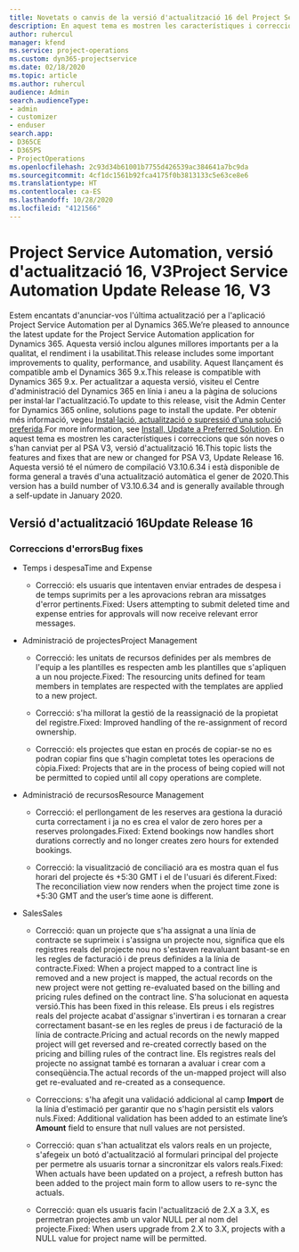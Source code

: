 ```yaml
---
title: Novetats o canvis de la versió d'actualització 16 del Project Service Automation, V3
description: En aquest tema es mostren les característiques i correccions disponibles al Project Service Automation V3, versió d'actualització 16.
author: ruhercul
manager: kfend
ms.service: project-operations
ms.custom: dyn365-projectservice
ms.date: 02/18/2020
ms.topic: article
ms.author: ruhercul
audience: Admin
search.audienceType:
- admin
- customizer
- enduser
search.app:
- D365CE
- D365PS
- ProjectOperations
ms.openlocfilehash: 2c93d34b61001b7755d426539ac384641a7bc9da
ms.sourcegitcommit: 4cf1dc1561b92fca4175f0b3813133c5e63ce8e6
ms.translationtype: HT
ms.contentlocale: ca-ES
ms.lasthandoff: 10/28/2020
ms.locfileid: "4121566"
---
```

# <a name="project-service-automation-update-release-16-v3"></a><span data-ttu-id="0ed49-103">Project Service Automation, versió d'actualització 16, V3</span><span class="sxs-lookup"><span data-stu-id="0ed49-103">Project Service Automation Update Release 16, V3</span></span>

<span data-ttu-id="0ed49-104">Estem encantats d'anunciar-vos l'última actualització per a l'aplicació Project Service Automation per al Dynamics 365.</span><span class="sxs-lookup"><span data-stu-id="0ed49-104">We’re pleased to announce the latest update for the Project Service Automation application for Dynamics 365.</span></span> <span data-ttu-id="0ed49-105">Aquesta versió inclou algunes millores importants per a la qualitat, el rendiment i la usabilitat.</span><span class="sxs-lookup"><span data-stu-id="0ed49-105">This release includes some important improvements to quality, performance, and usability.</span></span>  <span data-ttu-id="0ed49-106">Aquest llançament és compatible amb el Dynamics 365 9.x.</span><span class="sxs-lookup"><span data-stu-id="0ed49-106">This release is compatible with Dynamics 365 9.x.</span></span> <span data-ttu-id="0ed49-107">Per actualitzar a aquesta versió, visiteu el Centre d'administració del Dynamics 365 en línia i aneu a la pàgina de solucions per instal·lar l'actualització.</span><span class="sxs-lookup"><span data-stu-id="0ed49-107">To update to this release, visit the Admin Center for Dynamics 365 online, solutions page to install the update.</span></span> <span data-ttu-id="0ed49-108">Per obtenir més informació, vegeu [Instal·lació, actualització o supressió d'una solució preferida](https://docs.microsoft.com/dynamics365/project-service/upgrade-psa-home-page).</span><span class="sxs-lookup"><span data-stu-id="0ed49-108">For more information, see [Install, Update a Preferred Solution](https://docs.microsoft.com/dynamics365/project-service/upgrade-psa-home-page).</span></span>
<span data-ttu-id="0ed49-109">En aquest tema es mostren les característiques i correccions que són noves o s'han canviat per al PSA V3, versió d'actualització 16.</span><span class="sxs-lookup"><span data-stu-id="0ed49-109">This topic lists the features and fixes that are new or changed for PSA V3, Update Release 16.</span></span> <span data-ttu-id="0ed49-110">Aquesta versió té el número de compilació V3.10.6.34 i està disponible de forma general a través d'una actualització automàtica el gener de 2020.</span><span class="sxs-lookup"><span data-stu-id="0ed49-110">This version has a build number of V3.10.6.34 and is generally available through a self-update in January 2020.</span></span>


## <a name="update-release-16"></a><span data-ttu-id="0ed49-111">Versió d'actualització 16</span><span class="sxs-lookup"><span data-stu-id="0ed49-111">Update Release 16</span></span>

### <a name="bug-fixes"></a><span data-ttu-id="0ed49-112">Correccions d'errors</span><span class="sxs-lookup"><span data-stu-id="0ed49-112">Bug fixes</span></span>

-   <span data-ttu-id="0ed49-113">Temps i despesa</span><span class="sxs-lookup"><span data-stu-id="0ed49-113">Time and Expense</span></span>

    -   <span data-ttu-id="0ed49-114">Correcció: els usuaris que intentaven enviar entrades de despesa i de temps suprimits per a les aprovacions rebran ara missatges d'error pertinents.</span><span class="sxs-lookup"><span data-stu-id="0ed49-114">Fixed: Users attempting to submit deleted time and expense entries for approvals will now receive relevant error messages.</span></span>

-   <span data-ttu-id="0ed49-115">Administració de projectes</span><span class="sxs-lookup"><span data-stu-id="0ed49-115">Project Management</span></span>

    -   <span data-ttu-id="0ed49-116">Correcció: les unitats de recursos definides per als membres de l'equip a les plantilles es respecten amb les plantilles que s'apliquen a un nou projecte.</span><span class="sxs-lookup"><span data-stu-id="0ed49-116">Fixed: The resourcing units defined for team members in templates are respected with the templates are applied to a new project.</span></span>

    -   <span data-ttu-id="0ed49-117">Correcció: s'ha millorat la gestió de la reassignació de la propietat del registre.</span><span class="sxs-lookup"><span data-stu-id="0ed49-117">Fixed: Improved handling of the re-assignment of record ownership.</span></span>

    -   <span data-ttu-id="0ed49-118">Correcció: els projectes que estan en procés de copiar-se no es podran copiar fins que s'hagin completat totes les operacions de còpia.</span><span class="sxs-lookup"><span data-stu-id="0ed49-118">Fixed: Projects that are in the process of being copied will not be permitted to copied until all copy operations are complete.</span></span>

-   <span data-ttu-id="0ed49-119">Administració de recursos</span><span class="sxs-lookup"><span data-stu-id="0ed49-119">Resource Management</span></span>

    -   <span data-ttu-id="0ed49-120">Correcció: el perllongament de les reserves ara gestiona la duració curta correctament i ja no es crea el valor de zero hores per a reserves prolongades.</span><span class="sxs-lookup"><span data-stu-id="0ed49-120">Fixed: Extend bookings now handles short durations correctly and no longer creates zero hours for extended bookings.</span></span>

    -   <span data-ttu-id="0ed49-121">Correcció: la visualització de conciliació ara es mostra quan el fus horari del projecte és +5:30 GMT i el de l'usuari és diferent.</span><span class="sxs-lookup"><span data-stu-id="0ed49-121">Fixed: The reconciliation view now renders when the project time zone is +5:30 GMT and the user’s time aone is different.</span></span>

-   <span data-ttu-id="0ed49-122">Sales</span><span class="sxs-lookup"><span data-stu-id="0ed49-122">Sales</span></span>

    -   <span data-ttu-id="0ed49-123">Correcció: quan un projecte que s'ha assignat a una línia de contracte se suprimeix i s'assigna un projecte nou, significa que els registres reals del projecte nou no s'estaven reavaluant basant-se en les regles de facturació i de preus definides a la línia de contracte.</span><span class="sxs-lookup"><span data-stu-id="0ed49-123">Fixed: When a project mapped to a contract line is removed and a new project is mapped, the actual records on the new project were not getting re-evaluated based on the billing and pricing rules defined on the contract line.</span></span> <span data-ttu-id="0ed49-124">S'ha solucionat en aquesta versió.</span><span class="sxs-lookup"><span data-stu-id="0ed49-124">This has been fixed in this release.</span></span> <span data-ttu-id="0ed49-125">Els preus i els registres reals del projecte acabat d'assignar s'invertiran i es tornaran a crear correctament basant-se en les regles de preus i de facturació de la línia de contracte.</span><span class="sxs-lookup"><span data-stu-id="0ed49-125">Pricing and actual records on the newly mapped project will get reversed and re-created correctly based on the pricing and billing rules of the contract line.</span></span> <span data-ttu-id="0ed49-126">Els registres reals del projecte no assignat també es tornaran a avaluar i crear com a conseqüència.</span><span class="sxs-lookup"><span data-stu-id="0ed49-126">The actual records of the un-mapped project will also get re-evaluated and re-created as a consequence.</span></span>

    -   <span data-ttu-id="0ed49-127">Correccions: s'ha afegit una validació addicional al camp **Import** de la línia d'estimació per garantir que no s'hagin persistit els valors nuls.</span><span class="sxs-lookup"><span data-stu-id="0ed49-127">Fixed: Additional validation has been added to an estimate line’s **Amount** field to ensure that null values are not persisted.</span></span>

    -   <span data-ttu-id="0ed49-128">Correcció: quan s'han actualitzat els valors reals en un projecte, s'afegeix un botó d'actualització al formulari principal del projecte per permetre als usuaris tornar a sincronitzar els valors reals.</span><span class="sxs-lookup"><span data-stu-id="0ed49-128">Fixed: When actuals have been updated on a project, a refresh button has been added to the project main form to allow users to re-sync the actuals.</span></span>

    -   <span data-ttu-id="0ed49-129">Correcció: quan els usuaris facin l'actualització de 2.X a 3.X, es permetran projectes amb un valor NULL per al nom del projecte.</span><span class="sxs-lookup"><span data-stu-id="0ed49-129">Fixed: When users upgrade from 2.X to 3.X, projects with a NULL value for project name will be permitted.</span></span>

